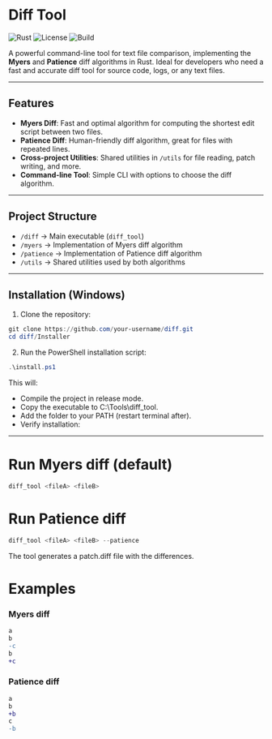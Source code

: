 # Diff Tool

![Rust](https://img.shields.io/badge/Rust-1.70+-orange)
![License](https://img.shields.io/badge/license-MIT-blue)
![Build](https://img.shields.io/badge/build-passing-brightgreen)

A powerful command-line tool for text file comparison, implementing the **Myers** and **Patience** diff algorithms in Rust. Ideal for developers who need a fast and accurate diff tool for source code, logs, or any text files.

---

## Features

- **Myers Diff**: Fast and optimal algorithm for computing the shortest edit script between two files.
- **Patience Diff**: Human-friendly diff algorithm, great for files with repeated lines.
- **Cross-project Utilities**: Shared utilities in `/utils` for file reading, patch writing, and more.
- **Command-line Tool**: Simple CLI with options to choose the diff algorithm.

---

## Project Structure

- `/diff` → Main executable (`diff_tool`)  
- `/myers` → Implementation of Myers diff algorithm  
- `/patience` → Implementation of Patience diff algorithm  
- `/utils` → Shared utilities used by both algorithms  

---

## Installation (Windows)

1. Clone the repository:

```powershell
git clone https://github.com/your-username/diff.git
cd diff/Installer
```

2. Run the PowerShell installation script:
```powershell
.\install.ps1
```

This will:

- Compile the project in release mode.
- Copy the executable to C:\Tools\diff_tool.
- Add the folder to your PATH (restart terminal after).
- Verify installation:

---

# Run Myers diff (default)
```powershell
diff_tool <fileA> <fileB>
```

# Run Patience diff
```powershell
diff_tool <fileA> <fileB> --patience
```
The tool generates a patch.diff file with the differences.

# Examples
### Myers diff
```diff
a
b
-c
b
+c
```
### Patience diff
```diff
a
b
+b
c
-b
```
